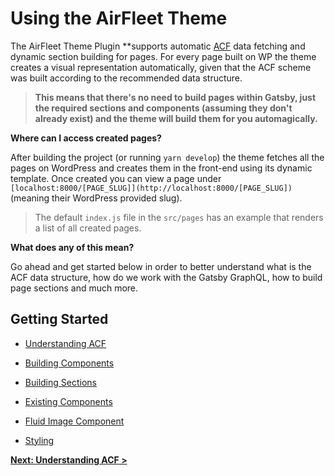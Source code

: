 # Using the AirFleet Theme

The AirFleet Theme Plugin **supports automatic [ACF](https://www.advancedcustomfields.com/) data fetching and dynamic section building for pages. For every page built on WP the theme creates a visual representation automatically, given that the ACF scheme was built according to the recommended data structure.

> **This means that there's no need to build pages within Gatsby, just the required sections and components (assuming they don't already exist) and the theme will build them for you automagically.**

**Where can I access created pages?**

After building the project (or running `yarn develop`) the theme fetches all the pages on WordPress and creates them in the front-end using its dynamic template. Once created you can view a page under `[localhost:8000/[PAGE_SLUG]](http://localhost:8000/[PAGE_SLUG])` (meaning their WordPress provided slug). 

> The default `index.js` file in the `src/pages` has an example that renders a list of all created pages. 

**What does any of this mean?**

Go ahead and get started below in order to better understand what is the ACF data structure, how do we work with the Gatsby GraphQL, how to build page sections and much more.

## **Getting Started**

- [Understanding ACF](acf/understanding-acf.md)

- [Building Components](pages/building-components.md)

- [Building Sections](pages/building-sections.md)

- [Existing Components](pages/existing-components.md)

- [Fluid Image Component](pages/fluid-image-component.md)

- [Styling](pages/styling.md)


**[Next: Understanding ACF >](acf/understanding-acf.md)**